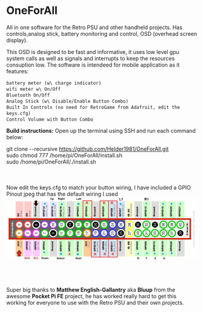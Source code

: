 # OneForAll
All in one software for the Retro PSU and other handheld projects. Has controls,analog stick, battery monitoring and control, OSD (overhead screen display).

This OSD is designed to be fast and informative, it uses low level gpu system calls as well as signals and interrupts to keep the resources consuption low. The software is intendeed for mobile application as it features:

    battery meter (w\ charge indicator)
    wifi meter w\ On/Off
    Bluetooth On/Off
    Analog Stick (w\ Disable/Enable Button Combo)
    Built In Controls (no need for RetroGame from Adafruit, edit the keys.cfg)
    Control Volume with Button Combo
    

<b>Build instructions:</b>
Open up the terminal using SSH and run each command below:<br>

git clone --recursive https://github.com/Helder1981/OneForAll.git<br>
sudo chmod 777 /home/pi/OneForAll/install.sh<br>
sudo /home/pi/OneForAll/./install.sh<br>
<br><br><br>
Now edit the keys.cfg to match your button wiring, I have included a GPIO Pinout jpeg that has the default wiring I used<br>
![demo](/Raspberry-Pi-GPIO-Pinout.jpg)<br><br><br><br>

Super big thanks to <b>Matthew English-Gallantry</b> aka <b>Bluup</b> from the awesome <b>Pocket Pi FE</b> project, he has worked really hard to get this working for everyone to use with the Retro PSU and their own projects.
